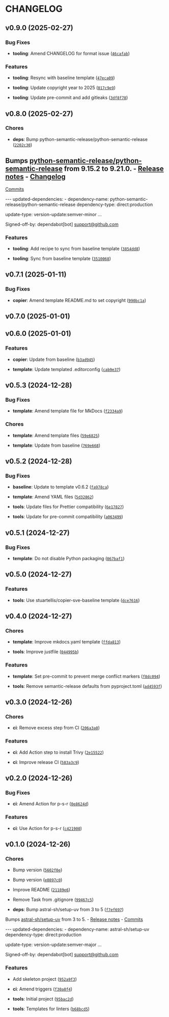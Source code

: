 # CHANGELOG


## v0.9.0 (2025-02-27)

### Bug Fixes

- **tooling**: Amend CHANGELOG for format issue
  ([`46cafab`](https://github.com/stuartellis/copier-sve-python/commit/46cafab358e6093f5b6932f0516fd465bfa76542))

### Features

- **tooling**: Resync with baseline template
  ([`47eca09`](https://github.com/stuartellis/copier-sve-python/commit/47eca09ced9af81c1176616fdda086ecaf5346c7))

- **tooling**: Update copyright year to 2025
  ([`017c9e9`](https://github.com/stuartellis/copier-sve-python/commit/017c9e99af489097b513951ff90702f951e417aa))

- **tooling**: Update pre-commit and add gitleaks
  ([`3df8f78`](https://github.com/stuartellis/copier-sve-python/commit/3df8f78a114dd5fe7c363cc7ee586a5cb64c7c80))


## v0.8.0 (2025-02-27)

### Chores

- **deps**: Bump python-semantic-release/python-semantic-release
  ([`2202c30`](https://github.com/stuartellis/copier-sve-python/commit/2202c30bce4c0e215d32efe49e076c27068c57fd))

Bumps
  [python-semantic-release/python-semantic-release](https://github.com/python-semantic-release/python-semantic-release)
  from 9.15.2 to 9.21.0. - [Release
  notes](https://github.com/python-semantic-release/python-semantic-release/releases) -
  [Changelog](https://github.com/python-semantic-release/python-semantic-release/blob/master/CHANGELOG.rst)
  -
  [Commits](https://github.com/python-semantic-release/python-semantic-release/compare/v9.15.2...v9.21.0)

--- updated-dependencies: - dependency-name: python-semantic-release/python-semantic-release
  dependency-type: direct:production

update-type: version-update:semver-minor ...

Signed-off-by: dependabot[bot] <support@github.com>

### Features

- **tooling**: Add recipe to sync from baseline template
  ([`3854dd8`](https://github.com/stuartellis/copier-sve-python/commit/3854dd8a0b2235e8fe716dd90ee2f26ec7d6f4ec))

- **tooling**: Sync from baseline template
  ([`3510068`](https://github.com/stuartellis/copier-sve-python/commit/351006879156b4b40701896991dea7a84e15e0c1))


## v0.7.1 (2025-01-11)

### Bug Fixes

- **copier**: Amend template README.md to set copyright
  ([`990bc1a`](https://github.com/stuartellis/copier-sve-python/commit/990bc1aaa2731ad99ad80d0b4126de8a7762745f))


## v0.7.0 (2025-01-01)


## v0.6.0 (2025-01-01)

### Features

- **copier**: Update from baseline
  ([`b3ad945`](https://github.com/stuartellis/copier-sve-python/commit/b3ad9453eb429a7693fa57f5c3d8160e28d935a2))

- **template**: Update templated .editorconfig
  ([`cab9e37`](https://github.com/stuartellis/copier-sve-python/commit/cab9e374f1531d054d3f8557f014b95de4845734))


## v0.5.3 (2024-12-28)

### Bug Fixes

- **template**: Amend template file for MkDocs
  ([`f2334a9`](https://github.com/stuartellis/copier-sve-python/commit/f2334a9c7be57912b98a604940f1c9c9107882c4))

### Chores

- **template**: Amend template files
  ([`59e6825`](https://github.com/stuartellis/copier-sve-python/commit/59e6825dcc35162cc0bc1244526b74ed1e58d197))

- **template**: Update from baseline
  ([`769e668`](https://github.com/stuartellis/copier-sve-python/commit/769e6680dc1e4f2bbf0f556f3c0c7c1340844515))


## v0.5.2 (2024-12-28)

### Bug Fixes

- **baseline**: Update to template v0.6.2
  ([`fa978ca`](https://github.com/stuartellis/copier-sve-python/commit/fa978ca5c13899446e0f838ee8787b6fade3323d))

- **template**: Amend YAML files
  ([`5d32862`](https://github.com/stuartellis/copier-sve-python/commit/5d3286297d5403b1fd28dc69ee1388cb787c2f90))

- **tools**: Update files for Prettier compatibility
  ([`6e17827`](https://github.com/stuartellis/copier-sve-python/commit/6e17827f5eb895da9c2fed4484358619d565864c))

- **tools**: Update for pre-commit compatibility
  ([`a063499`](https://github.com/stuartellis/copier-sve-python/commit/a06349933531ba64f00aeaecdc53f7dc3f4b9b23))


## v0.5.1 (2024-12-27)

### Bug Fixes

- **template**: Do not disable Python packaging
  ([`067baf1`](https://github.com/stuartellis/copier-sve-python/commit/067baf1443a7381bf59d182b1a8d24b2003e67a4))


## v0.5.0 (2024-12-27)

### Features

- **tools**: Use stuartellis/copier-sve-baseline template
  ([`dce7616`](https://github.com/stuartellis/copier-sve-python/commit/dce7616e307d3d5be564d166b650224ad93b9e14))


## v0.4.0 (2024-12-27)

### Chores

- **template**: Improve mkdocs.yaml template
  ([`ffda813`](https://github.com/stuartellis/copier-sve-python/commit/ffda813a094363e6e99f61f66b52d6189a6c239d))

- **tools**: Improve justfile
  ([`044995b`](https://github.com/stuartellis/copier-sve-python/commit/044995b02477843b917008974b75c9a2bbcd2c3d))

### Features

- **template**: Set pre-commit to prevent merge conflict markers
  ([`f8dc094`](https://github.com/stuartellis/copier-sve-python/commit/f8dc094a381ddfdb6587623c06aae45292c0a5a8))

- **tools**: Remove semantic-release defaults from pyproject.toml
  ([`ad4593f`](https://github.com/stuartellis/copier-sve-python/commit/ad4593feb38b65c1476d4b0f9a2bd84e892bcbcb))


## v0.3.0 (2024-12-26)

### Chores

- **ci**: Remove excess step from CI
  ([`206a3a0`](https://github.com/stuartellis/copier-sve-python/commit/206a3a094c5febd4291fc8e1c973ce1a77eb6edb))

### Features

- **ci**: Add Action step to install Trivy
  ([`2e15522`](https://github.com/stuartellis/copier-sve-python/commit/2e155225f63ceabd3d6f964dac075fe7b68d3754))

- **ci**: Improve release CI
  ([`583a3c9`](https://github.com/stuartellis/copier-sve-python/commit/583a3c9552a22a48b575a4c270d27c2062967920))


## v0.2.0 (2024-12-26)

### Bug Fixes

- **ci**: Amend Action for p-s-r
  ([`0e8624d`](https://github.com/stuartellis/copier-sve-python/commit/0e8624dc2080a0015a2cef224146eab6cb433c89))

### Features

- **ci**: Use Action for p-s-r
  ([`c421900`](https://github.com/stuartellis/copier-sve-python/commit/c4219004e6ad6833955ed558d6841c5d6858a1fc))


## v0.1.0 (2024-12-26)

### Chores

- Bump version
  ([`5602f0e`](https://github.com/stuartellis/copier-sve-python/commit/5602f0ee94c13cc0788eda1f8331ecf947a51fd5))

- Bump version
  ([`e0897c0`](https://github.com/stuartellis/copier-sve-python/commit/e0897c0e170ba654c0d7c36e17b9cd516d87f16d))

- Improve README
  ([`21189e6`](https://github.com/stuartellis/copier-sve-python/commit/21189e682707fe427155584c670b6da33332fc5c))

- Remove Task from .gitignore
  ([`99467c5`](https://github.com/stuartellis/copier-sve-python/commit/99467c5fc113400d9b01f0247309b0e2450e8a7d))

- **deps**: Bump astral-sh/setup-uv from 3 to 5
  ([`f7ef697`](https://github.com/stuartellis/copier-sve-python/commit/f7ef697932a9e654b6bb0acf2555eb4cd47342be))

Bumps [astral-sh/setup-uv](https://github.com/astral-sh/setup-uv) from 3 to 5. - [Release
  notes](https://github.com/astral-sh/setup-uv/releases) -
  [Commits](https://github.com/astral-sh/setup-uv/compare/v3...v5)

--- updated-dependencies: - dependency-name: astral-sh/setup-uv dependency-type: direct:production

update-type: version-update:semver-major ...

Signed-off-by: dependabot[bot] <support@github.com>

### Features

- Add skeleton project
  ([`952a9f3`](https://github.com/stuartellis/copier-sve-python/commit/952a9f3ba4aaf932e7fab0c09f40ce4ff2ad915b))

- **ci**: Amend triggers
  ([`f30a8f4`](https://github.com/stuartellis/copier-sve-python/commit/f30a8f4b1d2b5c2f1f058085ca2d8c7839878b5f))

- **tools**: Initial project
  ([`95bac2d`](https://github.com/stuartellis/copier-sve-python/commit/95bac2da96cf39d29fe63cab0dee86d981034a93))

- **tools**: Templates for linters
  ([`b68bcd5`](https://github.com/stuartellis/copier-sve-python/commit/b68bcd5fa45e31c264963b21ff100b3bdcc0d018))
